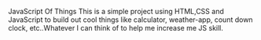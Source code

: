 JavaScript Of Things
This is a simple project using HTML,CSS and JavaScript to build out cool things like calculator, weather-app, count down clock, etc..Whatever I can think of to help me increase me JS skill. 
